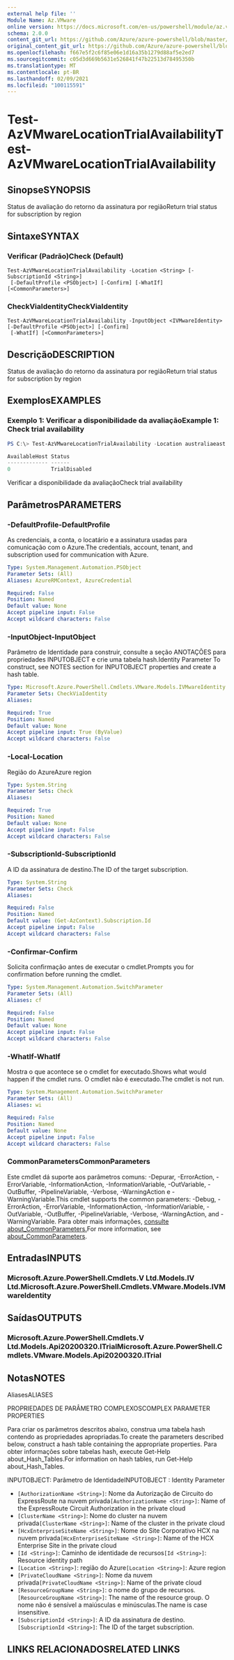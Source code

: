 ```yaml
---
external help file: ''
Module Name: Az.VMware
online version: https://docs.microsoft.com/en-us/powershell/module/az.vmware/test-azvmwarelocationtrialavailability
schema: 2.0.0
content_git_url: https://github.com/Azure/azure-powershell/blob/master/src/VMware/help/Test-AzVMwareLocationTrialAvailability.md
original_content_git_url: https://github.com/Azure/azure-powershell/blob/master/src/VMware/help/Test-AzVMwareLocationTrialAvailability.md
ms.openlocfilehash: f667e5f2c6f85e06e1d16a35b1279d88af5e2ed7
ms.sourcegitcommit: c05d3d669b5631e526841f47b22513d78495350b
ms.translationtype: MT
ms.contentlocale: pt-BR
ms.lasthandoff: 02/09/2021
ms.locfileid: "100115591"
---
```

# <span data-ttu-id="b00e3-101">Test-AzVMwareLocationTrialAvailability</span><span class="sxs-lookup"><span data-stu-id="b00e3-101">Test-AzVMwareLocationTrialAvailability</span></span>

## <span data-ttu-id="b00e3-102">Sinopse</span><span class="sxs-lookup"><span data-stu-id="b00e3-102">SYNOPSIS</span></span>
<span data-ttu-id="b00e3-103">Status de avaliação do retorno da assinatura por região</span><span class="sxs-lookup"><span data-stu-id="b00e3-103">Return trial status for subscription by region</span></span>

## <span data-ttu-id="b00e3-104">Sintaxe</span><span class="sxs-lookup"><span data-stu-id="b00e3-104">SYNTAX</span></span>

### <span data-ttu-id="b00e3-105">Verificar (Padrão)</span><span class="sxs-lookup"><span data-stu-id="b00e3-105">Check (Default)</span></span>
```
Test-AzVMwareLocationTrialAvailability -Location <String> [-SubscriptionId <String>]
 [-DefaultProfile <PSObject>] [-Confirm] [-WhatIf] [<CommonParameters>]
```

### <span data-ttu-id="b00e3-106">CheckViaIdentity</span><span class="sxs-lookup"><span data-stu-id="b00e3-106">CheckViaIdentity</span></span>
```
Test-AzVMwareLocationTrialAvailability -InputObject <IVMwareIdentity> [-DefaultProfile <PSObject>] [-Confirm]
 [-WhatIf] [<CommonParameters>]
```

## <span data-ttu-id="b00e3-107">Descrição</span><span class="sxs-lookup"><span data-stu-id="b00e3-107">DESCRIPTION</span></span>
<span data-ttu-id="b00e3-108">Status de avaliação do retorno da assinatura por região</span><span class="sxs-lookup"><span data-stu-id="b00e3-108">Return trial status for subscription by region</span></span>

## <span data-ttu-id="b00e3-109">Exemplos</span><span class="sxs-lookup"><span data-stu-id="b00e3-109">EXAMPLES</span></span>

### <span data-ttu-id="b00e3-110">Exemplo 1: Verificar a disponibilidade da avaliação</span><span class="sxs-lookup"><span data-stu-id="b00e3-110">Example 1: Check trial availability</span></span>
```powershell
PS C:\> Test-AzVMwareLocationTrialAvailability -Location australiaeast

AvailableHost Status
------------- ------
0             TrialDisabled
```

<span data-ttu-id="b00e3-111">Verificar a disponibilidade da avaliação</span><span class="sxs-lookup"><span data-stu-id="b00e3-111">Check trial availability</span></span>

## <span data-ttu-id="b00e3-112">Parâmetros</span><span class="sxs-lookup"><span data-stu-id="b00e3-112">PARAMETERS</span></span>

### <span data-ttu-id="b00e3-113">-DefaultProfile</span><span class="sxs-lookup"><span data-stu-id="b00e3-113">-DefaultProfile</span></span>
<span data-ttu-id="b00e3-114">As credenciais, a conta, o locatário e a assinatura usadas para comunicação com o Azure.</span><span class="sxs-lookup"><span data-stu-id="b00e3-114">The credentials, account, tenant, and subscription used for communication with Azure.</span></span>

```yaml
Type: System.Management.Automation.PSObject
Parameter Sets: (All)
Aliases: AzureRMContext, AzureCredential

Required: False
Position: Named
Default value: None
Accept pipeline input: False
Accept wildcard characters: False
```

### <span data-ttu-id="b00e3-115">-InputObject</span><span class="sxs-lookup"><span data-stu-id="b00e3-115">-InputObject</span></span>
<span data-ttu-id="b00e3-116">Parâmetro de Identidade para construir, consulte a seção ANOTAÇÕES para propriedades INPUTOBJECT e crie uma tabela hash.</span><span class="sxs-lookup"><span data-stu-id="b00e3-116">Identity Parameter To construct, see NOTES section for INPUTOBJECT properties and create a hash table.</span></span>

```yaml
Type: Microsoft.Azure.PowerShell.Cmdlets.VMware.Models.IVMwareIdentity
Parameter Sets: CheckViaIdentity
Aliases:

Required: True
Position: Named
Default value: None
Accept pipeline input: True (ByValue)
Accept wildcard characters: False
```

### <span data-ttu-id="b00e3-117">-Local</span><span class="sxs-lookup"><span data-stu-id="b00e3-117">-Location</span></span>
<span data-ttu-id="b00e3-118">Região do Azure</span><span class="sxs-lookup"><span data-stu-id="b00e3-118">Azure region</span></span>

```yaml
Type: System.String
Parameter Sets: Check
Aliases:

Required: True
Position: Named
Default value: None
Accept pipeline input: False
Accept wildcard characters: False
```

### <span data-ttu-id="b00e3-119">-SubscriptionId</span><span class="sxs-lookup"><span data-stu-id="b00e3-119">-SubscriptionId</span></span>
<span data-ttu-id="b00e3-120">A ID da assinatura de destino.</span><span class="sxs-lookup"><span data-stu-id="b00e3-120">The ID of the target subscription.</span></span>

```yaml
Type: System.String
Parameter Sets: Check
Aliases:

Required: False
Position: Named
Default value: (Get-AzContext).Subscription.Id
Accept pipeline input: False
Accept wildcard characters: False
```

### <span data-ttu-id="b00e3-121">-Confirmar</span><span class="sxs-lookup"><span data-stu-id="b00e3-121">-Confirm</span></span>
<span data-ttu-id="b00e3-122">Solicita confirmação antes de executar o cmdlet.</span><span class="sxs-lookup"><span data-stu-id="b00e3-122">Prompts you for confirmation before running the cmdlet.</span></span>

```yaml
Type: System.Management.Automation.SwitchParameter
Parameter Sets: (All)
Aliases: cf

Required: False
Position: Named
Default value: None
Accept pipeline input: False
Accept wildcard characters: False
```

### <span data-ttu-id="b00e3-123">-WhatIf</span><span class="sxs-lookup"><span data-stu-id="b00e3-123">-WhatIf</span></span>
<span data-ttu-id="b00e3-124">Mostra o que acontece se o cmdlet for executado.</span><span class="sxs-lookup"><span data-stu-id="b00e3-124">Shows what would happen if the cmdlet runs.</span></span>
<span data-ttu-id="b00e3-125">O cmdlet não é executado.</span><span class="sxs-lookup"><span data-stu-id="b00e3-125">The cmdlet is not run.</span></span>

```yaml
Type: System.Management.Automation.SwitchParameter
Parameter Sets: (All)
Aliases: wi

Required: False
Position: Named
Default value: None
Accept pipeline input: False
Accept wildcard characters: False
```

### <span data-ttu-id="b00e3-126">CommonParameters</span><span class="sxs-lookup"><span data-stu-id="b00e3-126">CommonParameters</span></span>
<span data-ttu-id="b00e3-127">Este cmdlet dá suporte aos parâmetros comuns: -Depurar, -ErrorAction, -ErrorVariable, -InformationAction, -InformationVariable, -OutVariable, -OutBuffer, -PipelineVariable, -Verbose, -WarningAction e -WarningVariable.</span><span class="sxs-lookup"><span data-stu-id="b00e3-127">This cmdlet supports the common parameters: -Debug, -ErrorAction, -ErrorVariable, -InformationAction, -InformationVariable, -OutVariable, -OutBuffer, -PipelineVariable, -Verbose, -WarningAction, and -WarningVariable.</span></span> <span data-ttu-id="b00e3-128">Para obter mais informações, [consulte about_CommonParameters.](http://go.microsoft.com/fwlink/?LinkID=113216)</span><span class="sxs-lookup"><span data-stu-id="b00e3-128">For more information, see [about_CommonParameters](http://go.microsoft.com/fwlink/?LinkID=113216).</span></span>

## <span data-ttu-id="b00e3-129">Entradas</span><span class="sxs-lookup"><span data-stu-id="b00e3-129">INPUTS</span></span>

### <span data-ttu-id="b00e3-130">Microsoft.Azure.PowerShell.Cmdlets.V Ltd.Models.IV Ltd.</span><span class="sxs-lookup"><span data-stu-id="b00e3-130">Microsoft.Azure.PowerShell.Cmdlets.VMware.Models.IVMwareIdentity</span></span>

## <span data-ttu-id="b00e3-131">Saídas</span><span class="sxs-lookup"><span data-stu-id="b00e3-131">OUTPUTS</span></span>

### <span data-ttu-id="b00e3-132">Microsoft.Azure.PowerShell.Cmdlets.V Ltd.Models.Api20200320.ITrial</span><span class="sxs-lookup"><span data-stu-id="b00e3-132">Microsoft.Azure.PowerShell.Cmdlets.VMware.Models.Api20200320.ITrial</span></span>

## <span data-ttu-id="b00e3-133">Notas</span><span class="sxs-lookup"><span data-stu-id="b00e3-133">NOTES</span></span>

<span data-ttu-id="b00e3-134">Aliases</span><span class="sxs-lookup"><span data-stu-id="b00e3-134">ALIASES</span></span>

<span data-ttu-id="b00e3-135">PROPRIEDADES DE PARÂMETRO COMPLEXOS</span><span class="sxs-lookup"><span data-stu-id="b00e3-135">COMPLEX PARAMETER PROPERTIES</span></span>

<span data-ttu-id="b00e3-136">Para criar os parâmetros descritos abaixo, construa uma tabela hash contendo as propriedades apropriadas.</span><span class="sxs-lookup"><span data-stu-id="b00e3-136">To create the parameters described below, construct a hash table containing the appropriate properties.</span></span> <span data-ttu-id="b00e3-137">Para obter informações sobre tabelas hash, execute Get-Help about_Hash_Tables.</span><span class="sxs-lookup"><span data-stu-id="b00e3-137">For information on hash tables, run Get-Help about_Hash_Tables.</span></span>


<span data-ttu-id="b00e3-138">INPUTOBJECT: <IVMwareIdentity> Parâmetro de Identidade</span><span class="sxs-lookup"><span data-stu-id="b00e3-138">INPUTOBJECT <IVMwareIdentity>: Identity Parameter</span></span>
  - <span data-ttu-id="b00e3-139">`[AuthorizationName <String>]`: Nome da Autorização de Circuito do ExpressRoute na nuvem privada</span><span class="sxs-lookup"><span data-stu-id="b00e3-139">`[AuthorizationName <String>]`: Name of the ExpressRoute Circuit Authorization in the private cloud</span></span>
  - <span data-ttu-id="b00e3-140">`[ClusterName <String>]`: Nome do cluster na nuvem privada</span><span class="sxs-lookup"><span data-stu-id="b00e3-140">`[ClusterName <String>]`: Name of the cluster in the private cloud</span></span>
  - <span data-ttu-id="b00e3-141">`[HcxEnterpriseSiteName <String>]`: Nome do Site Corporativo HCX na nuvem privada</span><span class="sxs-lookup"><span data-stu-id="b00e3-141">`[HcxEnterpriseSiteName <String>]`: Name of the HCX Enterprise Site in the private cloud</span></span>
  - <span data-ttu-id="b00e3-142">`[Id <String>]`: Caminho de identidade de recursos</span><span class="sxs-lookup"><span data-stu-id="b00e3-142">`[Id <String>]`: Resource identity path</span></span>
  - <span data-ttu-id="b00e3-143">`[Location <String>]`: região do Azure</span><span class="sxs-lookup"><span data-stu-id="b00e3-143">`[Location <String>]`: Azure region</span></span>
  - <span data-ttu-id="b00e3-144">`[PrivateCloudName <String>]`: Nome da nuvem privada</span><span class="sxs-lookup"><span data-stu-id="b00e3-144">`[PrivateCloudName <String>]`: Name of the private cloud</span></span>
  - <span data-ttu-id="b00e3-145">`[ResourceGroupName <String>]`: o nome do grupo de recursos.</span><span class="sxs-lookup"><span data-stu-id="b00e3-145">`[ResourceGroupName <String>]`: The name of the resource group.</span></span> <span data-ttu-id="b00e3-146">O nome não é sensível a maiúsculas e minúsculas.</span><span class="sxs-lookup"><span data-stu-id="b00e3-146">The name is case insensitive.</span></span>
  - <span data-ttu-id="b00e3-147">`[SubscriptionId <String>]`: A ID da assinatura de destino.</span><span class="sxs-lookup"><span data-stu-id="b00e3-147">`[SubscriptionId <String>]`: The ID of the target subscription.</span></span>

## <span data-ttu-id="b00e3-148">LINKS RELACIONADOS</span><span class="sxs-lookup"><span data-stu-id="b00e3-148">RELATED LINKS</span></span>

